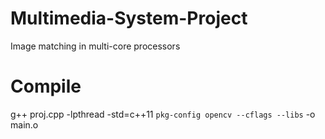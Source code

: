 # Multimedia-System-Project
Image matching in multi-core processors

# Compile
g++ proj.cpp -lpthread -std=c++11 `pkg-config opencv --cflags --libs` -o main.o
